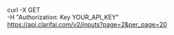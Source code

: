 curl -X GET \
  -H "Authorization: Key YOUR_API_KEY" \
  https://api.clarifai.com/v2/inputs?page=2&per_page=20

